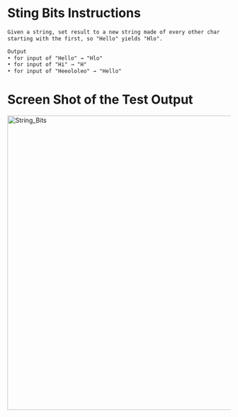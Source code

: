 # Sting Bits Instructions  
```md 
Given a string, set result to a new string made of every other char
starting with the first, so "Hello" yields "Hlo".

Output
• for input of "Hello" → "Hlo"
• for input of "Hi" → "H"
• for input of "Heeololeo" → "Hello"
```

# Screen Shot of the Test Output 

<img width="663" alt="String_Bits" src="https://user-images.githubusercontent.com/107374333/213942851-272a41c7-9300-4fe9-9991-f7f8ab47bc31.png">
